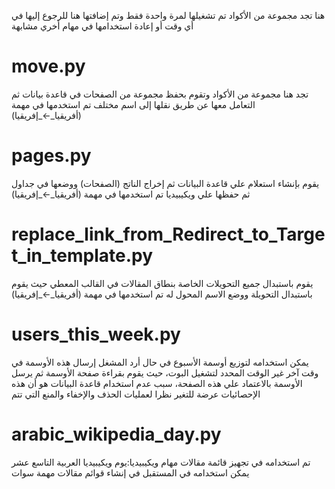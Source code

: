 هنا تجد مجموعة من الأكواد تم تشغيلها لمرة واحدة فقط وتم إضافتها هنا للرجوع إليها في أي وقت أو إعادة استخدامها في مهام أخري مشابهة


# move.py
تجد هنا مجموعة من الأكواد وتقوم بحفظ مجموعة من  الصفحات في قاعدة بيانات ثم التعامل معها عن طريق نقلها إلى اسم مختلف
تم استخدمها في مهمة (أفريقيا_←_إفريقيا)

# pages.py
يقوم بإنشاء استعلام علي قاعدة البيانات ثم إخراج الناتج (الصفحات) ووضعها في جداول ثم حفظها علي ويكيبيديا
تم استخدمها في مهمة (أفريقيا_←_إفريقيا)

# replace_link_from_Redirect_to_Target_in_template.py
يقوم باستبدال جميع التحويلات الخاصة بنطاق المقالات في القالب المعطي حيث يقوم باستبدال التحويلة ووضع الاسم المحول له
تم استخدمها في مهمة (أفريقيا_←_إفريقيا)

# users_this_week.py

يمكن استخدامه لتوزيع أوسمة الأسبوع في حال أرد المشغل إرسال هذه الأوسمة في وقت آخر غير الوقت المحدد لتشغيل البوت، حيث
يقوم
بقراءة صفحة الأوسمة ثم يرسل الأوسمة بالاعتماد علي هذه الصفحة، سبب عدم استخدام قاعدة البيانات هو أن هذه الإحصائيات عرضة
للتغير نظرا لعمليات الحذف والإخفاء والمنع التي تتم

# arabic_wikipedia_day.py

تم استخدامه في تجهيز قائمة مقالات مهام ويكيبيديا:يوم ويكيبيديا العربية التاسع عشر يمكن استخدامه في المستقبل في إنشاء قوائم
مقالات مهمة سوات 
